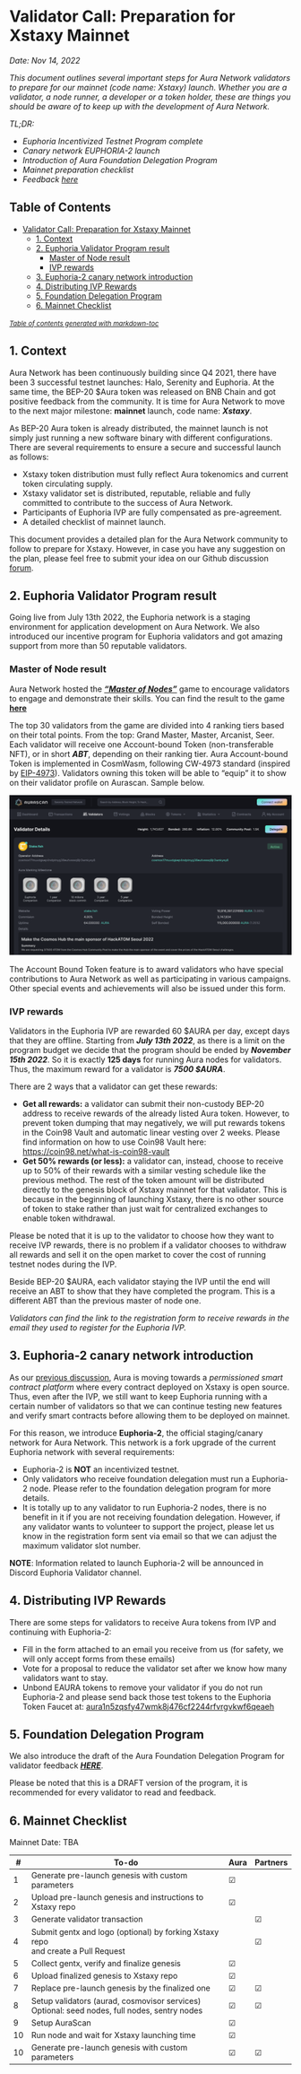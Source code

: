 # Validator Call: Preparation for Xstaxy Mainnet

*Date: Nov 14, 2022*

*This document outlines several important steps for Aura Network validators to prepare for our mainnet (code name: Xstaxy) launch. Whether you are a validator, a node runner, a developer or a token holder, these are things you should be aware of to keep up with the development of Aura Network.*

*TL;DR:*
- *Euphoria Incentivized Testnet Program complete*
- *Canary network EUPHORIA-2 launch*
- *Introduction of Aura Foundation Delegation Program*
- *Mainnet preparation checklist*
- *Feedback [here](https://github.com/orgs/aura-nw/discussions)*

## Table of Contents
- [Validator Call: Preparation for Xstaxy Mainnet](#validator-call--preparation-for-xstaxy-mainnet)
  * [1. Context](#1-context)
  * [2. Euphoria Validator Program result](#2-euphoria-validator-program-result)
    + [Master of Node result](#master-of-node-result)
    + [IVP rewards](#ivp-rewards)
  * [3. Euphoria-2 canary network introduction](#3-euphoria-2-canary-network-introduction)
  * [4. Distributing IVP Rewards](#4-distributing-ivp-rewards)
  * [5. Foundation Delegation Program](#5-foundation-delegation-program)
  * [6. Mainnet Checklist](#6-mainnet-checklist)

<small><i><a href='http://ecotrust-canada.github.io/markdown-toc/'>Table of contents generated with markdown-toc</a></i></small>

## 1. Context

Aura Network has been continuously building since Q4 2021, there have been 3 successful testnet launches: Halo, Serenity and Euphoria. At the same time, the BEP-20 $Aura token was released on BNB Chain and got positive feedback from the community. It is time for Aura Network to move to the next major milestone: **mainnet** launch, code name: ***Xstaxy***. 

As BEP-20 Aura token is already distributed, the mainnet launch is not simply just running a new software binary with different configurations. There are several requirements to ensure a secure and successful launch as follows:
- Xstaxy token distribution must fully reflect Aura tokenomics and current token circulating supply.
- Xstaxy validator set is distributed, reputable, reliable and fully committed to contribute to the success of Aura Network.
- Participants of Euphoria IVP are fully compensated as pre-agreement.
- A detailed checklist of mainnet launch.

This document provides a detailed plan for the Aura Network community to follow to prepare for Xstaxy. However, in case you have any suggestion on the plan, please feel free to submit your idea on our Github discussion [forum](https://github.com/orgs/aura-nw/discussions).

## 2. Euphoria Validator Program result

Going live from July 13th 2022, the Euphoria network is a staging environment for application development on Aura Network. We also introduced our incentive program for Euphoria validators and got amazing support from more than 50 reputable validators. 

### Master of Node result

Aura Network hosted the [***“Master of Nodes”***](https://insight.aura.network/the-game-of-harmony-validator-campaign/) game to encourage validators to engage and demonstrate their skills. You can find the result to the game [**here**](https://docs.google.com/spreadsheets/d/1u0GcZjzvZGWOWfFLlAhr3s4UI7_9V1X3aYlCy3kk0GU/edit)

The top 30 validators from the game are divided into 4 ranking tiers based on their total points. From the top: Grand Master, Master, Arcanist, Seer. Each validator will receive one Account-bound Token (non-transferable NFT), or in short ***ABT***, depending on their ranking tier. Aura Account-bound Token is implemented in CosmWasm, following CW-4973 standard (inspired by [EIP-4973](https://eips.ethereum.org/EIPS/eip-4973)). Validators owning this token will be able to “equip” it to show on their validator profile on Aurascan. Sample below.

![Account-bound token sample](./Account-bound-sample.png)

The Account Bound Token feature is to award validators who have special contributions to Aura Network as well as participating in various campaigns. Other special events and achievements will also be issued under this form.

### IVP rewards

Validators in the Euphoria IVP are rewarded 60 $AURA per day, except days that they are offline. Starting from ***July 13th 2022***, as there is a limit on the program budget we decide that the program should be ended by ***November 15th 2022***. So it is exactly **125 days** for running Aura nodes for validators. Thus, the maximum reward for a validator is ***7500 $AURA***.

There are 2 ways that a validator can get these rewards:
- **Get all rewards:** a validator can submit their non-custody BEP-20 address to receive rewards of the already listed Aura token. However, to prevent token dumping that may negatively, we will put rewards tokens in the Coin98 Vault and automatic linear vesting over 2 weeks. Please find information on how to use Coin98 Vault here: https://coin98.net/what-is-coin98-vault
- **Get 50% rewards (or less):** a validator can, instead, choose to receive up to 50% of their rewards with a similar vesting schedule like the previous method. The rest of the token amount will be distributed directly to the genesis block of Xstaxy mainnet for that validator. This is because in the beginning of launching Xstaxy, there is no other source of token to stake rather than just wait for centralized exchanges to enable token withdrawal.

Please be noted that it is up to the validator to choose how they want to receive IVP rewards, there is no problem if a validator chooses to withdraw all rewards and sell it on the open market to cover the cost of running testnet nodes during the IVP.

Beside BEP-20 $AURA, each validator staying the IVP until the end will receive an ABT to show that they have completed the program. This is a different ABT than the previous master of node one.

*Validators can find the link to the registration form to receive rewards in the email they used to register for the Euphoria IVP.*

## 3. Euphoria-2 canary network introduction

As our [previous discussion](https://github.com/orgs/aura-nw/discussions/1), Aura is moving towards a *permissioned smart contract platform* where every contract deployed on Xstaxy is open source. Thus, even after the IVP, we still want to keep Euphoria running with a certain number of validators so that we can continue testing new features and verify smart contracts before allowing them to be deployed on mainnet.

For this reason, we introduce **Euphoria-2**, the official staging/canary network for Aura Network. This network is a fork upgrade of the current Euphoria network with several requirements:
- Euphoria-2 is **NOT** an incentivized testnet.
- Only validators who receive foundation delegation must run a Euphoria-2 node. Please refer to the foundation delegation program for more details.
- It is totally up to any validator to run Euphoria-2 nodes, there is no benefit in it if you are not receiving foundation delegation. However, if any validator wants to volunteer to support the project, please let us know in the registration form sent via email so that we can adjust the maximum validator slot number.

**NOTE**: Information related to launch Euphoria-2 will be announced in Discord Euphoria Validator channel.

## 4. Distributing IVP Rewards

There are some steps for validators to receive Aura tokens from IVP and continuing with Euphoria-2:
- Fill in the form attached to an email you receive from us (for safety, we will only accept forms from these emails)
- Vote for a proposal to reduce the validator set after we know how many validators want to stay.
- Unbond EAURA tokens to remove your validator if you do not run Euphoria-2 and please send back those test tokens to the Euphoria Token Faucet at: [aura1n5zqsfy47wmk8j476cf2244rfvrgvkwf6qeaeh](https://euphoria.aurascan.io/account/aura1n5zqsfy47wmk8j476cf2244rfvrgvkwf6qeaeh)

## 5. Foundation Delegation Program

We also introduce the draft of the Aura Foundation Delegation Program for validator feedback [***HERE***](https://github.com/aura-nw/mainnet-artifacts/blob/main/Foundation-delegation-program/README.md).

Please be noted that this is a DRAFT version of the program, it is recommended for every validator to read and feedback.

## 6. Mainnet Checklist

Mainnet Date: TBA

| #           | To-do | Aura   | Partners |
|----------------|---------------|---------------|----------------|
|1  |  Generate pre-launch genesis with custom parameters| &#9745; |    |
|2  |  Upload pre-launch genesis and instructions to Xstaxy repo| &#9745; |    |
|3  |  Generate validator transaction | |  &#9745;  |
|4  |  Submit gentx and logo (optional) by forking Xstaxy repo <br />and create a Pull Request|  | &#9745;   |
|5  |  Collect gentx, verify and finalize genesis| &#9745; |    |
|6  |  Upload finalized genesis to Xstaxy repo| &#9745; |    |
|7  |  Replace pre-launch genesis by the finalized one| &#9745; | &#9745;   |
|8  |  Setup validators (aurad, cosmovisor services)<br />Optional: seed nodes, full nodes, sentry nodes| &#9745; |  &#9745;  |
|9  |  Setup AuraScan | &#9745; |    |
|10  |  Run node and wait for Xstaxy launching time| &#9745; |    |
|10  |  Generate pre-launch genesis with custom parameters| &#9745; | &#9745;   |
